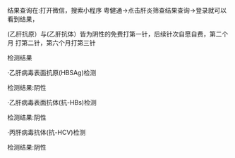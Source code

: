 <p>结果查询在:打开微信，搜索小程序 粤健通→点击肝炎筛查结果查询→登录就可以看到结果，</p><p>(乙肝抗原）与(乙肝抗体）皆为阴性的免费打第一针，后续针次自愿自费，第二个月 打第二针，第六个月打第三针</p><p>检测结果</p><p>·乙肝病毒表面抗原(HBSAg)检测</p><p>检测结果:阴性</p><p>·乙肝病毒表面抗体(抗-HBs)检测</p><p>检测结果:阴性</p><p>·丙肝病毒抗体(抗-HCV)检测</p><p>检测结果:阴性</p>
